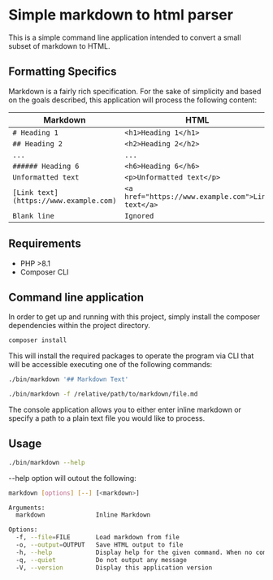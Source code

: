 # Simple markdown to html parser

This is a simple command line application intended to convert a small subset of markdown to HTML.

## Formatting Specifics

Markdown is a fairly rich specification. For the sake of simplicity and based 
on the goals described, this application will process the following content:

| Markdown                               | HTML                                              |
| -------------------------------------- | ------------------------------------------------- |
| `# Heading 1`                          | `<h1>Heading 1</h1>`                              | 
| `## Heading 2`                         | `<h2>Heading 2</h2>`                              | 
| `...`                                  | `...`                                             | 
| `###### Heading 6`                     | `<h6>Heading 6</h6>`                              | 
| `Unformatted text`                     | `<p>Unformatted text</p>`                         | 
| `[Link text](https://www.example.com)` | `<a href="https://www.example.com">Link text</a>` | 
| `Blank line`                           | `Ignored`                                         | 

## Requirements
- PHP >8.1
- Composer CLI

## Command line application

In order to get up and running with this project, simply install the composer 
dependencies within the project directory.

```bash
composer install
```

This will install the required packages to operate the program via CLI that will be accessible executing one of the following commands:

```bash
./bin/markdown '## Markdown Text'

./bin/markdown -f /relative/path/to/markdown/file.md
```

The console application allows you to either enter inline markdown
or specify a path to a plain text file you would like to process.

## Usage
```bash
./bin/markdown --help
```
--help option will outout the following:
```bash
markdown [options] [--] [<markdown>]

Arguments:
  markdown              Inline Markdown

Options:
  -f, --file=FILE       Load markdown from file
  -o, --output=OUTPUT   Save HTML output to file
  -h, --help            Display help for the given command. When no command is given display help for the markdown command
  -q, --quiet           Do not output any message
  -V, --version         Display this application version
```
